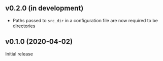 v0.2.0 (in development)
-----------------------
- Paths passed to `src_dir` in a configuration file are now required to be
  directories

v0.1.0 (2020-04-02)
-------------------
Initial release
